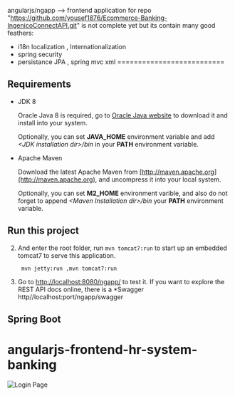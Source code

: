 angularjs/ngapp --> frontend application for repo "https://github.com/yousef1876/Ecommerce-Banking-IngenicoConnectAPI.git" is not complete yet but its contain many good 
feathers:

  - i18n localization , Internationalization 
  - spring security
  - persistance JPA , spring mvc xml 
==========================




## Requirements

* JDK 8

   Oracle Java 8 is required, go to [Oracle Java website](http://java.oracle.com) to download it and install into your system. 
 
   Optionally, you can set **JAVA\_HOME** environment variable and add *&lt;JDK installation dir>/bin* in your **PATH** environment variable.

* Apache Maven

   Download the latest Apache Maven from [http://maven.apache.org](http://maven.apache.org), and uncompress it into your local system. 

   Optionally, you can set **M2\_HOME** environment varible, and also do not forget to append *&lt;Maven Installation dir>/bin* your **PATH** environment variable.  

## Run this project
  
2. And enter the root folder, run `mvn tomcat7:run` to start up an embedded tomcat7 to serve this application.
  
   ```
    mvn jetty:run ,mvn tomcat7:run
   ```

3. Go to [http://localhost:8080/ngapp/](http://localhost:port/ngapp/) to test it. If you want to explore the REST API docs online, there is a *Swagger 
http//localhost:port/ngapp/swagger
## Spring Boot

# angularjs-frontend-hr-system-banking


![Login Page](../master/login.png)
